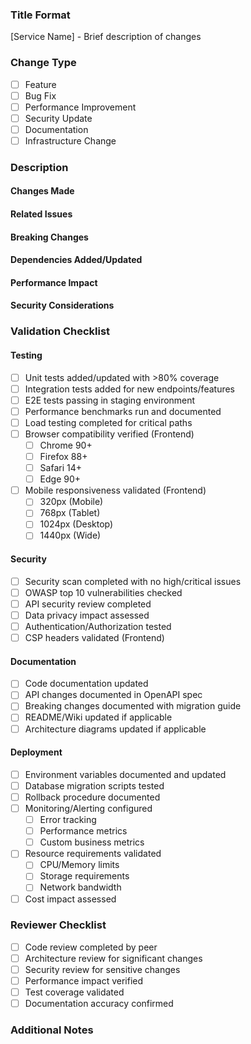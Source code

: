 ### Title Format
[Service Name] - Brief description of changes

### Change Type
- [ ] Feature
- [ ] Bug Fix
- [ ] Performance Improvement
- [ ] Security Update
- [ ] Documentation
- [ ] Infrastructure Change

### Description
#### Changes Made
<!-- Provide a detailed description of the changes -->

#### Related Issues
<!-- Link to related issues/tickets -->

#### Breaking Changes
<!-- List any breaking changes and migration steps -->

#### Dependencies Added/Updated
<!-- List new or updated dependencies with versions -->

#### Performance Impact
<!-- Describe performance implications and benchmarks -->

#### Security Considerations
<!-- Detail security implications and mitigations -->

### Validation Checklist

#### Testing
- [ ] Unit tests added/updated with >80% coverage
- [ ] Integration tests added for new endpoints/features
- [ ] E2E tests passing in staging environment
- [ ] Performance benchmarks run and documented
- [ ] Load testing completed for critical paths
- [ ] Browser compatibility verified (Frontend)
  - [ ] Chrome 90+
  - [ ] Firefox 88+
  - [ ] Safari 14+
  - [ ] Edge 90+
- [ ] Mobile responsiveness validated (Frontend)
  - [ ] 320px (Mobile)
  - [ ] 768px (Tablet)
  - [ ] 1024px (Desktop)
  - [ ] 1440px (Wide)

#### Security
- [ ] Security scan completed with no high/critical issues
- [ ] OWASP top 10 vulnerabilities checked
- [ ] API security review completed
- [ ] Data privacy impact assessed
- [ ] Authentication/Authorization tested
- [ ] CSP headers validated (Frontend)

#### Documentation
- [ ] Code documentation updated
- [ ] API changes documented in OpenAPI spec
- [ ] Breaking changes documented with migration guide
- [ ] README/Wiki updated if applicable
- [ ] Architecture diagrams updated if applicable

#### Deployment
- [ ] Environment variables documented and updated
- [ ] Database migration scripts tested
- [ ] Rollback procedure documented
- [ ] Monitoring/Alerting configured
  - [ ] Error tracking
  - [ ] Performance metrics
  - [ ] Custom business metrics
- [ ] Resource requirements validated
  - [ ] CPU/Memory limits
  - [ ] Storage requirements
  - [ ] Network bandwidth
- [ ] Cost impact assessed

### Reviewer Checklist
- [ ] Code review completed by peer
- [ ] Architecture review for significant changes
- [ ] Security review for sensitive changes
- [ ] Performance impact verified
- [ ] Test coverage validated
- [ ] Documentation accuracy confirmed

### Additional Notes
<!-- Any additional information that would help with the review -->
